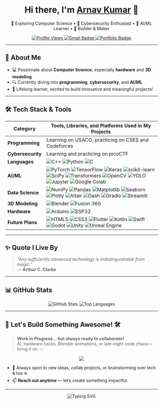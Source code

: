<h1 align="center">Hi there, I'm <a href="https://github.com/Stonky-Boi">Arnav Kumar</a> 👋</h1>

<p align="center">
  🚀 Exploring Computer Science • 🔐 Cybersecurity Enthusiast • 🤖 AI/ML Learner • 🧠 Builder & Maker
</p>

<p align="center">
  <a href="https://github.com/Stonky-Boi">
    <img src="https://komarev.com/ghpvc/?username=Stonky-Boi&label=Profile+Views&color=blue&style=flat-square" alt="Profile Views" />
  </a>
  <a href="mailto:your.email@example.com">
    <img src="https://img.shields.io/badge/Email-D14836?style=flat-square&logo=gmail&logoColor=white" alt="Gmail Badge" />
  </a>
  <a href="https://yourportfolio.link">
    <img src="https://img.shields.io/badge/Portfolio-222222?style=flat-square&logo=vercel&logoColor=white" alt="Portfolio Badge" />
  </a>
</p>

---

## 🚀 About Me

- 💻 Passionate about **Computer Science**, especially **hardware** and **3D modeling**
- 🔍 Currently diving into **programming**, **cybersecurity**, and **AI/ML**
- 🎯 Lifelong learner, excited to build innovative and meaningful projects!

---

## 🛠️ Tech Stack & Tools

| Category       | Tools, Libraries, and Platforms Used in My Projects |
|---------------|-------------------|
| **Programming** | Learning on USACO, practicing on CSES and Codeforces |
| **Cybersecurity** | Learning and practicing on picoCTF |
| **Languages**  | ![C++](https://img.shields.io/badge/C++-00599C?style=flat-square&logo=cplusplus&logoColor=white) ![Python](https://img.shields.io/badge/Python-3776AB?style=flat-square&logo=python&logoColor=white) ![C](https://img.shields.io/badge/C-00599C?style=flat-square&logo=c&logoColor=white) |
| **AI/ML**     | ![PyTorch](https://img.shields.io/badge/PyTorch-EE4C2C?style=flat-square&logo=PyTorch&logoColor=white) ![TensorFlow](https://img.shields.io/badge/TensorFlow-FF6F00?style=flat-square&logo=TensorFlow&logoColor=white) ![Keras](https://img.shields.io/badge/Keras-D00000?style=flat-square&logo=Keras&logoColor=white) ![scikit-learn](https://img.shields.io/badge/scikit--learn-F7931E?style=flat-square&logo=scikit-learn&logoColor=white) ![SciPy](https://img.shields.io/badge/SciPy-8CAAE6?style=flat-square&logo=scipy&logoColor=white) ![Transformers](https://img.shields.io/badge/Transformers-ffcc00?style=flat-square&logo=HuggingFace&logoColor=black) ![OpenCV](https://img.shields.io/badge/OpenCV-5C3EE8?style=flat-square&logo=opencv&logoColor=white) ![YOLO](https://img.shields.io/badge/YOLO-00FFFF?style=flat-square&logo=YOLO&logoColor=black) ![Jupyter](https://img.shields.io/badge/Jupyter-F37626?style=flat-square&logo=Jupyter&logoColor=white) ![Google Colab](https://img.shields.io/badge/Colab-F9AB00?style=flat-square&logo=googlecolab&logoColor=white) |
| **Data Science** | ![NumPy](https://img.shields.io/badge/NumPy-013243?style=flat-square&logo=NumPy&logoColor=white) ![Pandas](https://img.shields.io/badge/Pandas-150458?style=flat-square&logo=pandas&logoColor=white) ![Matplotlib](https://img.shields.io/badge/Matplotlib-11557C?style=flat-square&logo=matplotlib&logoColor=white) ![Seaborn](https://img.shields.io/badge/Seaborn-4B8BBE?style=flat-square&logo=python&logoColor=white) ![Plotly](https://img.shields.io/badge/Plotly-3F4F75?style=flat-square&logo=plotly&logoColor=white) ![Altair](https://img.shields.io/badge/Altair-EC3D46?style=flat-square&logo=python&logoColor=white) ![Dash](https://img.shields.io/badge/Dash-00B8D9?style=flat-square&logo=plotly&logoColor=white) ![Gradio](https://img.shields.io/badge/Gradio-3F75FF?style=flat-square&logo=Gradio&logoColor=white) ![Streamlit](https://img.shields.io/badge/Streamlit-FF4B4B?style=flat-square&logo=streamlit&logoColor=white) |
| **3D Modeling** | ![Blender](https://img.shields.io/badge/Blender-F5792A?style=flat-square&logo=blender&logoColor=white) ![Fusion 360](https://img.shields.io/badge/Fusion%20360-0696D7?style=flat-square&logo=autodesk&logoColor=white) |
| **Hardware**  | ![Arduino](https://img.shields.io/badge/Arduino-00979D?style=flat-square&logo=arduino&logoColor=white) ![ESP32](https://img.shields.io/badge/ESP32-E7352C?style=flat-square&logo=espressif&logoColor=white) |
| **Future Plans** | ![HTML5](https://img.shields.io/badge/HTML5-E34F26?style=flat-square&logo=html5&logoColor=white) ![CSS3](https://img.shields.io/badge/CSS3-1572B6?style=flat-square&logo=css3&logoColor=white) ![Flutter](https://img.shields.io/badge/Flutter-02569B?style=flat-square&logo=flutter&logoColor=white) ![Kotlin](https://img.shields.io/badge/Kotlin-7F52FF?style=flat-square&logo=kotlin&logoColor=white) ![Swift](https://img.shields.io/badge/Swift-FA7343?style=flat-square&logo=swift&logoColor=white) ![Godot](https://img.shields.io/badge/Godot-478CBF?style=flat-square&logo=godot-engine&logoColor=white) ![Unity](https://img.shields.io/badge/Unity-000000?style=flat-square&logo=unity&logoColor=white) ![Unreal Engine](https://img.shields.io/badge/Unreal-313131?style=flat-square&logo=unrealengine&logoColor=white) |

---

## ✨ Quote I Live By

> *"Any sufficiently advanced technology is indistinguishable from magic."*  
> — **Arthur C. Clarke**

---

## 📊 GitHub Stats

<p align="center">
  <img src="https://github-readme-stats.vercel.app/api?username=Stonky-Boi&show_icons=true&theme=radical" alt="GitHub Stats" />
  <img src="https://github-readme-stats.vercel.app/api/top-langs/?username=Stonky-Boi&layout=compact&theme=radical" alt="Top Languages" />
</p>

---

## 🚧 Let's Build Something Awesome! 🛠️

> **Work in Progress... but always ready to collaborate!**  
> AI, hardware hacks, Blender animations, or late-night code chaos—bring it on. 💥

<p align="center">
  <img src="https://readme-typing-svg.herokuapp.com?font=Fira+Code&duration=3000&pause=1000&color=F7F7F7&center=true&vCenter=true&width=435&lines=🚧+Work+In+Progress...+;🤝+Open+for+Collaborations!" />
</p>

- 🤝 Always open to new ideas, collab projects, or brainstorming over tech & tea ☕
- 📫 **Reach out anytime** — let’s create something impactful.

---

<p align="center">
  <img src="https://readme-typing-svg.herokuapp.com?font=Fira+Code&size=22&duration=3000&pause=1000&center=true&width=435&lines=Thanks+for+visiting!+👋;Happy+Coding!+🚀" alt="Typing SVG" />
</p>
